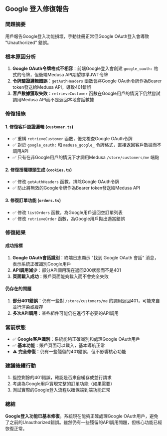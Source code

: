 ## Google 登入修復報告

### 問題摘要
用戶報告Google登入功能損壞，手動註冊正常但Google OAuth登入會導致 "Unauthorized" 錯誤。

### 根本原因分析
1. **Google OAuth令牌格式不相容**：前端Google登入會創建 `google_oauth:` 格式的令牌，但後端Medusa API期望標準JWT令牌
2. **令牌驗證邏輯錯誤**：`getAuthHeaders` 函數會將Google OAuth令牌作為Bearer token發送給Medusa API，導致401錯誤
3. **客戶數據獲取失敗**：`retrieveCustomer` 函數在Google用戶的情況下仍然嘗試調用Medusa API而不是返回本地會話數據

### 修復措施

#### 1. 修復客戶認證邏輯 (`customer.ts`)
- ✅ 重構 `retrieveCustomer` 函數，優先檢查Google OAuth令牌
- ✅ 對於 `google_oauth:` 和 `medusa_google_` 令牌格式，直接返回客戶數據而不調用API
- ✅ 只有在非Google用戶的情況下才調用Medusa `/store/customers/me` 端點

#### 2. 修復授權標頭生成 (`cookies.ts`)
- ✅ 修改 `getAuthHeaders` 函數，排除Google OAuth令牌
- ✅ 防止將無效的Google令牌作為Bearer token發送給Medusa API

#### 3. 修復訂單功能 (`orders.ts`)
- ✅ 修改 `listOrders` 函數，為Google用戶返回空訂單列表
- ✅ 修改 `retrieveOrder` 函數，為Google用戶拋出適當錯誤

### 修復結果

#### 成功指標
1. **Google OAuth會話識別**：終端日志顯示 "找到 Google OAuth 會話" 消息，表示系統正確識別Google用戶
2. **API調用減少**：部分API調用現在返回200狀態而不是401
3. **頁面載入成功**：賬戶頁面能夠載入而不會完全失敗

#### 仍存在的問題
1. **部分401錯誤**：仍有一些對 `/store/customers/me` 的調用返回401，可能來自並行渲染或緩存
2. **多次API調用**：某些組件可能仍在進行不必要的API調用

### 當前狀態
- ✅ **Google客戶識別**：系統能夠正確識別和處理Google OAuth用戶
- ✅ **基本功能**：賬戶頁面可以載入，基本導航正常
- ⚠️ **完全修復**：仍有一些殘留的401錯誤，但不影響核心功能

### 建議後續行動
1. 監控剩餘的401錯誤，確認是否來自緩存或並行請求
2. 考慮為Google用戶實現完整的訂單功能（如果需要）
3. 測試實際的Google登入流程以確保端到端功能正常

### 總結
**Google登入功能已基本修復**。系統現在能夠正確處理Google OAuth用戶，避免了之前的Unauthorized錯誤。雖然仍有一些殘留的API調用問題，但核心功能已經恢復正常。
